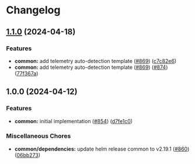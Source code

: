 # Changelog

## [1.1.0](https://github.com/teutonet/teutonet-helm-charts/compare/common-v1.0.0...common-v1.1.0) (2024-04-18)


### Features

* **common:** add telemetry auto-detection template ([#869](https://github.com/teutonet/teutonet-helm-charts/issues/869)) ([c7c82e6](https://github.com/teutonet/teutonet-helm-charts/commit/c7c82e625871cfab3fa680371766a676877dee55))
* **common:** add telemetry auto-detection template ([#869](https://github.com/teutonet/teutonet-helm-charts/issues/869)) ([#874](https://github.com/teutonet/teutonet-helm-charts/issues/874)) ([77f367a](https://github.com/teutonet/teutonet-helm-charts/commit/77f367a4c492a4e5f7c39d46e3c73042b7fc9e35))

## 1.0.0 (2024-04-12)


### Features

* **common:** initial implementation ([#854](https://github.com/teutonet/teutonet-helm-charts/issues/854)) ([d7fe1c0](https://github.com/teutonet/teutonet-helm-charts/commit/d7fe1c0f345d6c0317005e9fc8ab7ba7a8a38aab))


### Miscellaneous Chores

* **common/dependencies:** update helm release common to v2.19.1 ([#860](https://github.com/teutonet/teutonet-helm-charts/issues/860)) ([06bb273](https://github.com/teutonet/teutonet-helm-charts/commit/06bb27390bde7e4c245180d94bdf67d2392d8ada))
